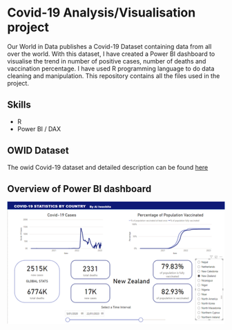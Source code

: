 # Covid-19 Analysis/Visualisation project
Our World in Data publishes a Covid-19 Dataset containing data from all over the world. With this dataset, I have created a Power BI dashboard to visualise the trend in number of positive cases, number of deaths and vaccination percentage.
I have used R programming language to do data cleaning and manipulation. This repository contains all the files used in the project. 

## Skills
- R
- Power BI / DAX

## OWID Dataset
The owid Covid-19 dataset and detailed description can be found [here](https://github.com/owid/covid-19-data/tree/master/public/data)

## Overview of Power BI dashboard
![Screenshot of Power BI dashboard](https://github.com/Aimee-Iwashita/Covid-19-Analysis/blob/main/covid_pbi_screenshot.png)
